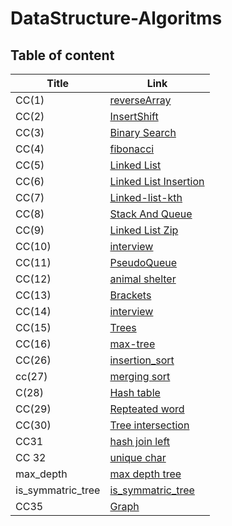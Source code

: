 # DataStructure-Algoritms

## Table of content

| Title | Link |
| ----------- | ----------- |
|CC(1) | [reverseArray](./DataStructure/reverseArray.md) |
|CC(2) | [InsertShift](./DataStructure/insertShift.md)|
|CC(3) |[Binary Search](./DataStructure/BinarySearch.md)
|CC(4)|[fibonacci](./DataStructure/ficonacci.md)|
|CC(5)|[Linked List](./DataStructure/Linked_List/linkedList.md)|
|CC(6)|[Linked List Insertion](./DataStructure/Linked_List/LinkedInserstion.md)|
|CC(7)|[Linked-list-kth](./DataStructure/Linked_List/LinkedListKth.md)|
|CC(8)|[Stack And Queue](./DataStructure/StackAndQueue/StackAndQueue.md)|
|CC(9)|[Linked List Zip](./DataStructure/Linked_List/zip.md)|
|CC(10)| [interview](./cc10.md)|
|CC(11)|[PseudoQueue](./DataStructure/StackAndQueue/pseudoQueue.md)|
|CC(12)|[animal shelter](./DataStructure/StackAndQueue/CC12.md)|
|CC(13)|[Brackets](./DataStructure/StackAndQueue/CC13.md)|
|CC(14)|[interview](./CC14.md)|
|CC(15)|[Trees](./DataStructure/Trees/Tree.md)|
|CC(16)|[max-tree](./DataStructure/Trees/max_tree.md)|
|CC(26)|[insertion_sort](./DataStructure/Linked_List/insertionSort.md)|
|cc(27)|[merging sort](./DataStructure/Linked_List/merging_sort.md)|
|C(28)|[Hash table](./hashtable.md)|
|CC(29)|[Repteated word](./repeated_word.md)|
|CC(30)|[Tree intersection](./DataStructure/Trees/tree_intersection.md)|
|CC31|[hash join left](./DataStructure/Hash/left_join.md)|
|CC 32|[unique char](./DataStructure/Hash/uniquechar.md)|
|max_depth|[max depth tree](./DataStructure/Trees/max_depth.md)|
|is_symmatric_tree|[is_symmatric_tree](./DataStructure/Trees/is_symmatric.md)|
|CC35|[Graph](./DataStructure/graph/graph.md)


